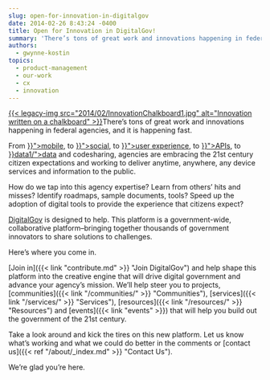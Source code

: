 ```yaml
---
slug: open-for-innovation-in-digitalgov
date: 2014-02-26 8:43:24 -0400
title: Open for Innovation in DigitalGov!
summary: 'There’s tons of great work and innovations happening in federal agencies, and it is happening fast. From mobile, to social, to user experience, to APIs, to data and codesharing, agencies are embracing the 21st century citizen expectations and working to deliver anytime, anywhere, any device services and'
authors:
  - gwynne-kostin
topics:
  - product-management
  - our-work
  - cx
  - innovation
---
```


<p id="docs-internal-guid-2be0b883-1e35-bf9a-aa33-087a71ace423" dir="ltr">
  <a href="https://s3.amazonaws.com/digitalgov/_legacy-img/2014/02/InnovationChalkboard1.jpg">{{< legacy-img src="2014/02/InnovationChalkboard1.jpg" alt="Innovation written on a chalkboard" >}}</a>There’s tons of great work and innovations happening in federal agencies, and it is happening fast.
</p>

<p dir="ltr">
  From <a href="{{< ref "/topics/mobile" >}}">mobile</a>, to <a href="{{< ref "/topics/social-media" >}}">social</a>, to <a href="{{< ref "/topics/ux" >}}">user experience</a>, to <a href="{{< ref "/topics/api" >}}">APIs</a>, to <a href="{{< ref "/topics/code" >}}data1/">data</a> and codesharing, agencies are embracing the 21st century citizen expectations and working to deliver anytime, anywhere, any device services and information to the public.
</p>

<p dir="ltr">
  How do we tap into this agency expertise? Learn from others’ hits and misses? Identify roadmaps, sample documents, tools? Speed up the adoption of digital tools to provide the experience that citizens expect?
</p>

[DigitalGov](https://digital.gov/) is designed to help. This platform is a government-wide, collaborative platform&#8211;bringing together thousands of government innovators to share solutions to challenges.

Here’s where you come in.

[Join in]({{< link "contribute.md" >}} "Join DigitalGov") and help shape this platform into the creative engine that will drive digital government and advance your agency’s mission. We&#8217;ll help steer you to projects, [communities]({{< link "/communities/" >}} "Communities"), [services]({{< link "/services/" >}} "Services"), [resources]({{< link "/resources/" >}} "Resources") and [events]({{< link "events" >}}) that will help you build out the government of the 21st century.

Take a look around and kick the tires on this new platform. Let us know what’s working and what we could do better in the comments or [contact us]({{< ref "/about/_index.md" >}} "Contact Us").

We&#8217;re glad you&#8217;re here.
